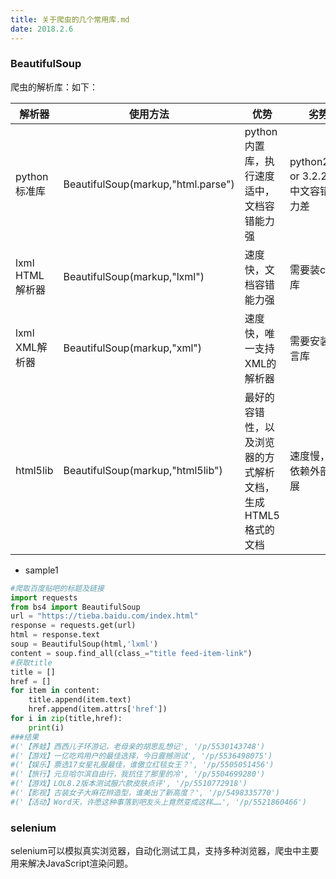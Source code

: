 ```yaml
---
title: 关于爬虫的几个常用库.md
date: 2018.2.6
---
```

### BeautifulSoup

爬虫的解析库：如下：

 解析器 | 使用方法 | 优势 | 劣势
--|--|--|--
python标准库|BeautifulSoup(markup,"html.parse")|python内置库，执行速度适中，文档容错能力强|python2.7.3 or 3.2.2前的中文容错能力差
lxml HTML解析器|BeautifulSoup(markup,"lxml")|速度快，文档容错能力强|需要装c语言库
lxml XML解析器|BeautifulSoup(markup,"xml")|速度快，唯一支持XML的解析器|需要安装c语言库
html5lib|BeautifulSoup(markup,"html5lib")|最好的容错性，以及浏览器的方式解析文档，生成HTML5格式的文档|速度慢，不依赖外部扩展

+ sample1

```python
#爬取百度贴吧的标题及链接
import requests
from bs4 import BeautifulSoup
url = "https://tieba.baidu.com/index.html"
response = requests.get(url)
html = response.text
soup = BeautifulSoup(html,'lxml')
content = soup.find_all(class_="title feed-item-link")
#获取title
title = []
href = []
for item in content:
    title.append(item.text)
    href.append(item.attrs['href'])
for i in zip(title,href):
    print(i)
###结果
#('【养蛙】西西儿子环游记，老母亲的胡思乱想记', '/p/5530143748')
#('【游戏】一亿吃鸡用户的最佳选择，今日震撼测试', '/p/5536498075')
#('【娱乐】票选17女星礼服最佳，谁傲立红毯女王？', '/p/5505051456')
#('【旅行】元旦哈尔滨自由行，我抗住了那里的冷', '/p/5504699280')
#('【游戏】LOL8.2版本测试服六款皮肤点评', '/p/5510772918')
#('【影视】古装女子大麻花辫造型，谁美出了新高度？', '/p/5498335770')
#('【活动】Word天，许愿这种事落到吧友头上竟然变成这样……', '/p/5521860466')
```

### selenium
selenium可以模拟真实浏览器，自动化测试工具，支持多种浏览器，爬虫中主要用来解决JavaScript渲染问题。
